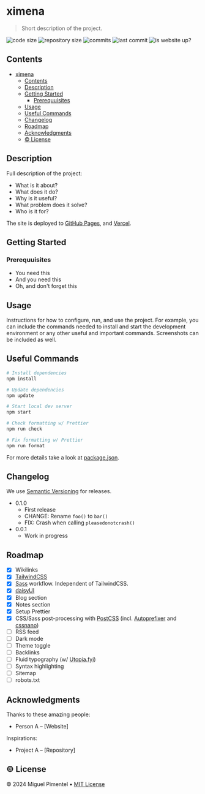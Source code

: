 # ximena

> Short description of the project.

![code size](https://img.shields.io/github/languages/code-size/semanticdata/ximena)
![repository size](https://img.shields.io/github/repo-size/semanticdata/ximena)
![commits](https://img.shields.io/github/commit-activity/t/semanticdata/ximena)
![last commit](https://img.shields.io/github/last-commit/semanticdata/ximena)
![is website up?](https://img.shields.io/website/https/semanticdata.github.io/ximena.svg)

## Contents

- [ximena](#ximena)
  - [Contents](#contents)
  - [Description](#description)
  - [Getting Started](#getting-started)
    - [Prerequuisites](#prerequuisites)
  - [Usage](#usage)
  - [Useful Commands](#useful-commands)
  - [Changelog](#changelog)
  - [Roadmap](#roadmap)
  - [Acknowledgments](#acknowledgments)
  - [© License](#-license)

## Description

Full description of the project:

- What is it about?
- What does it do?
- Why is it useful?
- What problem does it solve?
- Who is it for?

The site is deployed to [GitHub Pages](https://semanticdata.github.io/ximena/), and [Vercel](https://ximena-zeta.vercel.app/).

## Getting Started

### Prerequuisites

- You need this
- And you need this
- Oh, and don't forget this

## Usage

Instructions for how to configure, run, and use the project. For example, you can include the commands needed to install and start the development environment or any other useful and important commands. Screenshots can be included as well.

## Useful Commands

```sh
# Install dependencies
npm install

# Update dependencies
npm update

# Start local dev server
npm start

# Check formatting w/ Prettier
npm run check

# Fix formatting w/ Prettier
npm run format
```

For more details take a look at [package.json](package.json).

## Changelog

We use [Semantic Versioning](https://semver.org/) for releases.

- 0.1.0
  - First release
  - CHANGE: Rename `foo()` to `bar()`
  - FIX: Crash when calling `pleasedonotcrash()`
- 0.0.1
  - Work in progress

## Roadmap

- [x] Wikilinks
- [x] [TailwindCSS](https://tailwindcss.com/)
- [x] [Sass](https://sass-lang.com/) workflow. Independent of TailwindCSS.
- [x] [daisyUI](https://daisyui.com/)
- [x] Blog section
- [x] Notes section
- [x] Setup Prettier
- [x] CSS/Sass post-processing with [PostCSS](https://postcss.org/) (incl. [Autoprefixer](https://github.com/postcss/autoprefixer) and [cssnano](https://github.com/cssnano/cssnano))
- [ ] RSS feed
- [ ] Dark mode
- [ ] Theme toggle
- [ ] Backlinks
- [ ] Fluid typography (w/ [Utopia.fyi](https://utopia.fyi/))
- [ ] Syntax highlighting
- [ ] Sitemap
- [ ] robots.txt

## Acknowledgments

Thanks to these amazing people:

- Person A – [Website]

Inspirations:

- Project A – [Repository]

## © License

© 2024 Miguel Pimentel • [MIT License](LICENSE)

<!-- https://github.com/matthiasott/README-template -->
